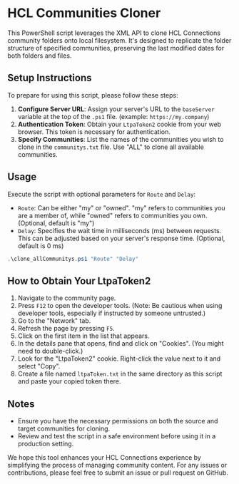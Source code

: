 # HCL Communities Cloner
This PowerShell script leverages the XML API to clone HCL Connections community folders onto local filesystem. It's designed to replicate the folder structure of specified communities, preserving the last modified dates for both folders and files.

## Setup Instructions
To prepare for using this script, please follow these steps:
1. **Configure Server URL**: Assign your server's URL to the `baseServer` variable at the top of the `.ps1` file. (example: `https://my.company`)
2. **Authentication Token**: Obtain your `LtpaToken2` cookie from your web browser. This token is necessary for authentication.
3. **Specify Communities**: List the names of the communities you wish to clone in the `communitys.txt` file. Use "ALL" to clone all available communities.

## Usage
Execute the script with optional parameters for `Route` and `Delay`:

- `Route`: Can be either "my" or "owned". "my" refers to communities you are a member of, while "owned" refers to communities you own. (Optional, default is "my")
- `Delay`: Specifies the wait time in milliseconds (ms) between requests. This can be adjusted based on your server's response time. (Optional, default is 0 ms)

```powershell
.\clone_allCommunitys.ps1 "Route" "Delay"
```

## How to Obtain Your LtpaToken2
1. Navigate to the community page.
2. Press `F12` to open the developer tools. (Note: Be cautious when using developer tools, especially if instructed by someone untrusted.)
3. Go to the "Network" tab.
4. Refresh the page by pressing `F5`.
5. Click on the first item in the list that appears.
6. In the details pane that opens, find and click on "Cookies". (You might need to double-click.)
7. Look for the "LtpaToken2" cookie. Right-click the value next to it and select "Copy".
8. Create a file named `ltpaToken.txt` in the same directory as this script and paste your copied token there.


## Notes
- Ensure you have the necessary permissions on both the source and target communities for cloning.
- Review and test the script in a safe environment before using it in a production setting.

We hope this tool enhances your HCL Connections experience by simplifying the process of managing community content. For any issues or contributions, please feel free to submit an issue or pull request on GitHub.
